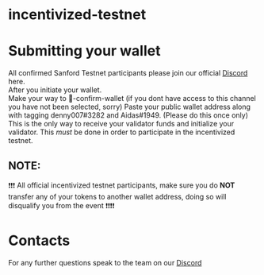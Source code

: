 # incentivized-testnet

# Submitting your wallet #

All confirmed Sanford Testnet participants please join our official [Discord](https://discord.gg/Jrarctk4hG) here.  
After you initiate your wallet.   
Make your way to 👛-confirm-wallet  (if you dont have access to this channel you have not been selected, sorry)
Paste your public wallet address along with tagging denny007#3282 and Aidas#1949. (Please do this once only)   
This is the only way to receive your validator funds and initialize your validator. This *must* be done in order to participate in the incentivized testnet.


## NOTE:
❗❗❗ All official incentivized testnet participants, make sure you do **NOT** transfer any of your tokens to another wallet address,
doing so will disqualify you from the event ❗❗❗❗

# Contacts #
For any further questions speak to the team on our [Discord](https://discord.gg/Jrarctk4hG)
